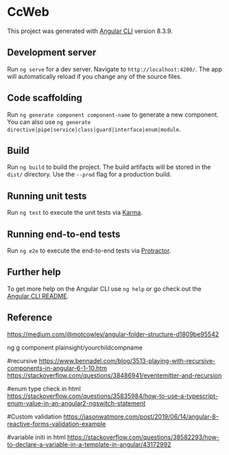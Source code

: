 # CcWeb

This project was generated with [Angular CLI](https://github.com/angular/angular-cli) version 8.3.9.

## Development server

Run `ng serve` for a dev server. Navigate to `http://localhost:4200/`. The app will automatically reload if you change any of the source files.

## Code scaffolding

Run `ng generate component component-name` to generate a new component. You can also use `ng generate directive|pipe|service|class|guard|interface|enum|module`.

## Build

Run `ng build` to build the project. The build artifacts will be stored in the `dist/` directory. Use the `--prod` flag for a production build.

## Running unit tests

Run `ng test` to execute the unit tests via [Karma](https://karma-runner.github.io).

## Running end-to-end tests

Run `ng e2e` to execute the end-to-end tests via [Protractor](http://www.protractortest.org/).

## Further help

To get more help on the Angular CLI use `ng help` or go check out the [Angular CLI README](https://github.com/angular/angular-cli/blob/master/README.md).

## Reference

https://medium.com/@motcowley/angular-folder-structure-d1809be95542

ng g component plainsight/yourchildcompname

#recursive
https://www.bennadel.com/blog/3513-playing-with-recursive-components-in-angular-6-1-10.htm
https://stackoverflow.com/questions/38486941/eventemitter-and-recursion


#enum type check in html
https://stackoverflow.com/questions/35835984/how-to-use-a-typescript-enum-value-in-an-angular2-ngswitch-statement


#Custom validation
https://jasonwatmore.com/post/2019/06/14/angular-8-reactive-forms-validation-example

#variable initi in html
https://stackoverflow.com/questions/38582293/how-to-declare-a-variable-in-a-template-in-angular/43172992
